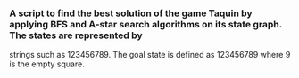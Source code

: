 
### A script to find the best solution of the game Taquin by applying BFS and A-star search algorithms on its state graph. The states are represented by 
strings such as 123456789. The goal state is defined as 123456789 where 9 is the empty square.
